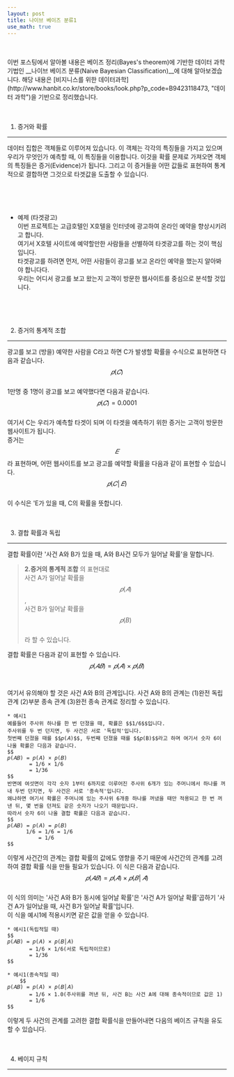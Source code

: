 ```yaml
---
layout: post
title: 나이브 베이즈 분류1
use_math: true
---
```

<br>
<br>
 이번 포스팅에서 알아볼 내용은 베이즈 정리(Bayes's theorem)에 기반한 데이터 과학 기법인 __나이브 베이즈 분류(Naive Bayesian Classification)__에 대해 알아보겠습니다. 해당 내용은 [비지니스를 위한 데이터과학](http://www.hanbit.co.kr/store/books/look.php?p_code=B9423118473, "데이터 과학")을 기반으로 정리했습니다.<br>
<br>
<br>
    



1. 증거와 확률
----------------------------------------
데이터 집합은 객체들로 이루어져 있습니다. 이 객체는 각각의 특징들을 가지고 있으며 우리가 무엇인가 예측할 때, 이 특징들을 이용합니다. 이것을 확률 문제로 가져오면 객체의 특징들은 증거(Evidence)가 됩니다. 그리고 이 증거들을 어떤 값들로 표현하여 통계적으로 결합하면 그것으로 타겟값을 도출할 수 있습니다. <br>

<br>
<br>
<br>

- 예제 (타겟광고)<br>
이번 프로젝트는 고급호텔인 X호텔을 인터넷에 광고하여 온라인 예약을 향상시키려고 합니다.<br>
여기서 X호텔 사이트에 예약할만한 사람들을 선별하여 타겟광고를 하는 것이 핵심입니다.<br>
타겟광고를 하려면 먼저, 어떤 사람들이 광고를 보고 온라인 예약을 했는지 알아봐야 합니다다.<br>
우리는 어디서 광고를 보고 왔는지 고객이 방문한 웹사이트를 중심으로 분석할 것입니다.<br>
<br>
<br>
<br>

2. 증거의 통계적 조합
-------------------
광고를 보고 (방을) 예약한 사람을 C라고 하면 C가 발생할 확률을 수식으로 표현하면 다음과 같습니다.<br>
$$ 
𝑝(𝐶)
$$
<br>1만명 중 1명이 광고를 보고 예약했다면 다음과 같습니다.<br>
$$
𝑝(𝐶) =0.0001 
$$
<br>여기서 C는 우리가 예측할 타겟이 되며 이 타겟을 예측하기 위한 증거는 고객이 방문한 웹사이트가 됩니다.<br>
증거는 $$𝐸$$라 표현하며, 어떤 웹사이트를 보고 광고를 예약할 확률을 다음과 같이 표현할 수 있습니다.<br>
$$
𝑝(𝐶│𝐸)
$$
<br>이 수식은 'E가 있을 때, C의 확률을 뜻합니다.<br>
<br>
<br>

3. 결합 확률과 독립
-------------------
결합 확률이란 '사건 A와 B가 있을 때, A와 B사건 모두가 일어날 확률'을 말합니다. 
 > __2.증거의 통계적 조합__ 의 표현대로<br> 사건 A가 일어날 확률을 $$𝑝(𝐴)$$,<br> 사건 B가 일어날 확률을 $$𝑝(B)$$<br>라 할 수 있습니다.<br>

결합 확률은 다음과 같이 표현할 수 있습니다.<br>
$$
𝑝(𝐴𝐵)=𝑝(𝐴)×𝑝(𝐵) 
$$
<br>
<br>
여기서 유의해야 할 것은 사건 A와 B의 관계입니다. 사건 A와 B의 관계는 (1)완전 독립 관계 (2)부분 종속 관계 (3)완전 종속 관계로 정리할 수 있습니다. <br>

    * 예시1
    예를들어 주사위 하나를 한 번 던졌을 때, 확률은 $$1/6$$입니다. 
    주사위를 두 번 던지면, 두 사건은 서로 '독립적'입니다.
    첫번째 던졌을 때를 $$𝑝(𝐴)$$, 두번째 던졌을 때를 $$𝑝(B)$$라고 하며 여기서 숫자 6이 나올 확률은 다음과 같습니다.
    $$
    𝑝(𝐴𝐵) = 𝑝(𝐴) × 𝑝(𝐵)
           = 1/6 × 1/6
           = 1/36
    $$
    반면에 여섯면이 각각 숫자 1부터 6까지로 이루어진 주사위 6개가 있는 주머니에서 하나를 꺼내 두번 던지면, 두 사건은 서로 '종속적'입니다.
    왜냐하면 여기서 확률은 주머니에 있는 주사위 6개중 하나를 꺼냈을 때만 적용되고 한 번 꺼낸 뒤, 몇 번을 던져도 같은 숫자가 나오기 때문입니다.
    따라서 숫자 6이 나올 결합 확률은 다음과 같습니다.
    $$
    𝑝(𝐴𝐵) = 𝑝(𝐴) = 𝑝(𝐵)
          1/6 = 1/6 = 1/6
              = 1/6
    $$
    
이렇게 사건간의 관계는 결합 확률의 값에도 영향을 주기 때문에 사건간의 관계를 고려하여 결합 확률 식을 만들 필요가 있습니다. 이 식은 다음과 같습니다.<br>
$$
𝑝(𝐴𝐵) = 𝑝(𝐴) × 𝑝(𝐵│𝐴)
$$
<br> 이 식의 의미는 '사건 A와 B가 동시에 일어날 확률'은 '사건 A가 일어날 확률'곱하기 '사건 A가 일어났을 때, 사건 B가 일어날 확률'입니다.<br>
이 식을 예시1에 적용시키면 같은 값을 얻을 수 있습니다. 
    
    * 예시1(독립적일 때)
    $$
    𝑝(𝐴𝐵) = 𝑝(𝐴) × 𝑝(𝐵│𝐴)
           = 1/6 × 1/6(서로 독립적이므로)
           = 1/36
    $$
    
    * 예시1(종속적일 때)
        $$
    𝑝(𝐴𝐵) = 𝑝(𝐴) × 𝑝(𝐵│𝐴)
           = 1/6 × 1.0(주사위를 꺼낸 뒤, 사건 B는 사건 A에 대해 종속적이므로 값은 1)
           = 1/6
    $$
    
이렇게 두 사건의 관계를 고려한 결합 확률식을 만들어내면 다음의 베이즈 규칙을 유도할 수 있습니다.<br>
<br>
<br>

4. 베이지 규칙
---------------------
